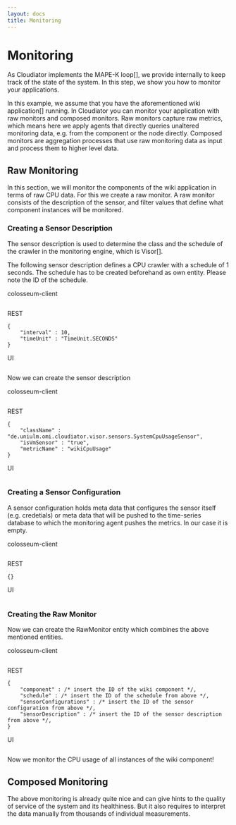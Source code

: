 ```yaml
---
layout: docs
title: Monitoring
---
```


# Monitoring

As Cloudiator implements the MAPE-K loop[], we provide internally to keep track of the state of the system. In this step, we show you how to monitor your applications.

In this example, we assume that you have the aforementioned wiki application[] running. In Cloudiator you can monitor your application with raw monitors and composed monitors. Raw monitors capture raw metrics, which means here we apply agents that directly queries unaltered monitoring data, e.g. from the component or the node directly. Composed monitors are aggregation processes that use raw monitoring data as input and process them to higher level data.

## Raw Monitoring

In this section, we will monitor the components of the wiki application in terms of raw CPU data. For this we create a raw monitor. A raw monitor consists of the description of the sensor, and filter values that define what component instances will be monitored. 

### Creating a Sensor Description

The sensor description is used to determine the class and the schedule of the crawler in the monitoring engine, which is Visor[].

The following sensor description defines a CPU crawler with a schedule of 1 seconds. The schedule has to be created beforehand as own entity. Please note the ID of the schedule.

colosseum-client
```
```

REST
```
{
    "interval" : 10,
    "timeUnit" : "TimeUnit.SECONDS"
}
```

UI
```
```

Now we can create the sensor description

colosseum-client
```
```

REST
```
{
    "className" : "de.uniulm.omi.cloudiator.visor.sensors.SystemCpuUsageSensor",
    "isVmSensor" : "true",
    "metricName" : "wikiCpuUsage"
}
```

UI
```
```


### Creating a Sensor Configuration

A sensor configuration holds meta data that configures the sensor itself (e.g. credetials) or meta data that will be pushed to the time-series database to which the monitoring agent pushes the metrics. In our case it is empty.

colosseum-client
```
```

REST
```
{}
```

UI
```
```

### Creating the Raw Monitor

Now we can create the RawMonitor entity which combines the above mentioned entities.

colosseum-client
```
```

REST
```
{
    "component" : /* insert the ID of the wiki component */,
    "schedule" : /* insert the ID of the schedule from above */,
    "sensorConfigurations" : /* insert the ID of the sensor configuration from above */,
    "sensorDescription" : /* insert the ID of the sensor description from above */,
}
```

UI
```
```

Now we monitor the CPU usage of all instances of the wiki component!


## Composed Monitoring

The above monitoring is already quite nice and can give hints to the quality of service of the system and its healthiness. But it also requires to interpret the data manually from thousands of individual measurements.
